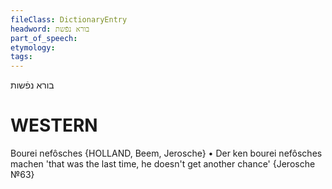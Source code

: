 ```yaml
---
fileClass: DictionaryEntry
headword: בורא נפֿשת
part_of_speech: 
etymology: 
tags: 
---
```

בורא נפֿשות

WESTERN
========

Bourei nefôsches {HOLLAND, Beem, Jerosche}
	•	Der ken bourei nefôsches machen 'that was the last time, he doesn't get another chance' {Jerosche №63}